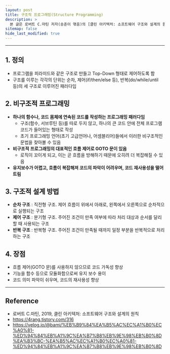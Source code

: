 ```yaml
---
layout: post
title: 구조적 프로그래밍(Structure Programming)
description: >
  본 글은 로버트 C.마틴 저자(송준이 엮음)의 [클린 아키텍처: 소프트웨어 구조와 설계의 원칙] 도서를 읽고 작성하였습니다.
sitemap: false
hide_last_modified: true
---
```


---

## 1. 정의

- 프로그램을 피라미드와 같은 구조로 만들고 Top-Down 형태로 제어하도록 함
- 구조를 이루는 각각의 단위는 순차, 제어(if/then/else 등), 반복(do/while/until 등)의 세 구조로 이루어진 패러다임

## **2. 비구조적 프로그래밍**

- **하나의 함수나, 코드 몸체에 연속된 코드를 작성하는 프로그래밍 패러다임**
  - 구조(함수, 서브루틴 등)를 따로 두지 않고, 하나의 큰 코드 안에 전체 프로그램 코드가 들어있는 형태로 작성
  - 초기 프로그래밍 언어(초기 고급언어나, 어셈블리어)들에서 이러한 비구조적인 문법을 찾아볼 수 있음
- **비구조적 프로그래밍의 대표적인 흐름 제어로 GOTO 문이 있음**
  - 로직이 꼬이게 되고, 이는 곧 흐름을 방해하기 때문에 오히려 더 복잡해질 수 있음
- **유지보수가 어렵고, 흐름이 복잡해져 코드의 파악이 어려우며, 코드 재사용성을 떨어트림**

## 3. 구조적 설계 방법

- **순차 구조** : 직전형 구조. 제어 흐름이 위에서 아래로, 왼쪽에서 오른쪽으로 순차적으로 실행되는 구조
- **제어 구조** : 분기형 구조. 주어진 조건이 만족 여부에 따라 처리 대상과 순서를 달리할 때 사용되는 구조
- **반복 구조** : 반복형 구조. 주어진 조건이 만족될 때까지 일정 부분을 반복적으로 처리하는 구조

## 4. 장점

- 흐름 제어(GOTO 문)를 사용하지 않으므로 코드 가독성 향상
- 기능을 함수 등으로 모듈화함으로써 유지 보수 용이
- 코드 의미 파악이 쉬우며, 코드의 재사용성 향상

---

## Reference

- 로버트 C.마틴, 2019, 클린 아키텍처: 소프트웨어 구조와 설계의 원칙
- https://4rang.tistory.com/316
- https://velog.io/@bami/%EB%B9%84%EA%B5%AC%EC%A1%B0%EC%A0%81-%ED%94%84%EB%A1%9C%EA%B7%B8%EB%9E%98%EB%B0%8D%EA%B3%BC-%EA%B5%AC%EC%A1%B0%EC%A0%81-%ED%94%84%EB%A1%9C%EA%B7%B8%EB%9E%98%EB%B0%8D
